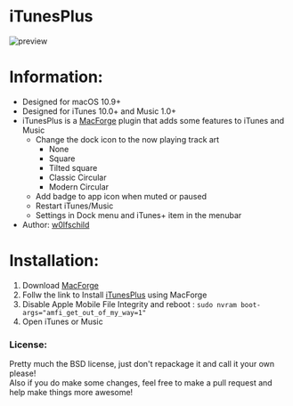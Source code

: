 # iTunesPlus

![preview](preview.png) 

# Information:

- Designed for macOS 10.9+
- Designed for iTunes 10.0+ and Music 1.0+
- iTunesPlus is a [MacForge](https://github.com/w0lfschild/MacForge) plugin that adds some features to iTunes and Music
    - Change the dock icon to the now playing track art
        - None
        - Square
        - Tilted square
        - Classic Circular
        - Modern Circular
    - Add badge to app icon when muted or paused
    - Restart iTunes/Music
    - Settings in Dock menu and iTunes+ item in the menubar
- Author: [w0lfschild](https://github.com/w0lfschild)

# Installation:

1. Download [MacForge](https://github.com/w0lfschild/app_updates/raw/master/MacForge/MacForge.zip)
2. Follw the link to Install [iTunesPlus](https://www.macenhance.com/mflink?macforge://github.com/w0lfschild/myRepo/raw/master/mytweaks/org.w0lf.iTunesPlus) using MacForge
3. Disable Apple Mobile File Integrity and reboot : `sudo nvram boot-args="amfi_get_out_of_my_way=1"`
4. Open iTunes or Music

### License:
Pretty much the BSD license, just don't repackage it and call it your own please!    
Also if you do make some changes, feel free to make a pull request and help make things more awesome!
